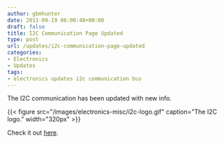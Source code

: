 ```yaml
---
author: gbmhunter
date: 2011-09-19 06:00:48+00:00
draft: false
title: I2C Communication Page Updated
type: post
url: /updates/i2c-communication-page-updated
categories:
- Electronics
- Updates
tags:
- electronics updates i2c communication bus
---
```


The I2C communication has been updated with new info.

{{< figure src="/images/electronics-misc/i2c-logo.gif" caption="The I2C logo."  width="320px" >}}

Check it out [here](/electronics/circuit-design/i2c-communication).
